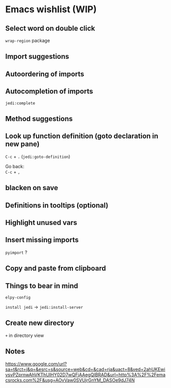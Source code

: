 # Emacs wishlist (WIP)  

## Select word on double click  
`wrap-region` package  

## Import suggestions  

## Autoordering of imports  

## Autocompletion of imports
`jedi:complete`  

## Method suggestions  

## Look up function definition (goto declaration in new pane)  
`C-c` + `.`  (`jedi:goto-definition`)  

Go back:  
`C-c` + `,`

## blacken on save  

## Definitions in tooltips (optional)  

## Highlight unused vars  

## Insert missing imports  
`pyimport` ?

## Copy and paste from clipboard

## Things to bear in mind  
`elpy-config`  

`install jedi` -> `jedi:install-server`  

## Create new directory
`+` in directory view  

## Notes
https://www.google.com/url?sa=t&rct=j&q=&esrc=s&source=web&cd=&cad=rja&uact=8&ved=2ahUKEwivsvPZprnwAhVKThUIHY02D7wQFjAAegQIBRAD&url=http%3A%2F%2Femacsrocks.com%2F&usg=AOvVaw0SVUjrGnYM_DASOe9dJ74N
